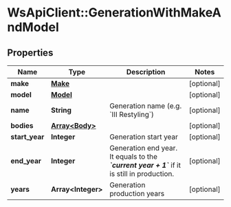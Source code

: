 # WsApiClient::GenerationWithMakeAndModel

## Properties
Name | Type | Description | Notes
------------ | ------------- | ------------- | -------------
**make** | [**Make**](Make.md) |  | [optional] 
**model** | [**Model**](Model.md) |  | [optional] 
**name** | **String** | Generation name (e.g. &#x60;III Restyling&#x60;) | [optional] 
**bodies** | [**Array&lt;Body&gt;**](Body.md) |  | [optional] 
**start_year** | **Integer** | Generation start year | [optional] 
**end_year** | **Integer** | Generation end year. It equals to the __*&#x60;current year + 1&#x60;*__ if it is still in production. | [optional] 
**years** | **Array&lt;Integer&gt;** | Generation production years | [optional] 


